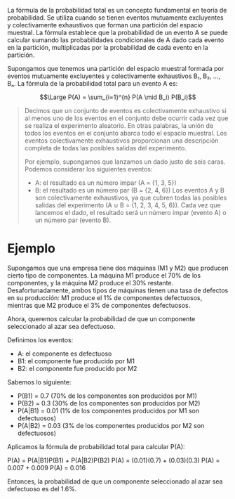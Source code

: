 La fórmula de la probabilidad total es un concepto fundamental en teoría de probabilidad. Se utiliza cuando se tienen eventos mutuamente excluyentes y colectivamente exhaustivos que forman una partición del espacio muestral. La fórmula establece que la probabilidad de un evento A se puede calcular sumando las probabilidades condicionales de A dado cada evento en la partición, multiplicadas por la probabilidad de cada evento en la partición.

Supongamos que tenemos una partición del espacio muestral formada por eventos mutuamente excluyentes y colectivamente exhaustivos B₁, B₂, ..., Bₙ. La fórmula de la probabilidad total para un evento A es:

$$\Large P(A) = \sum_{i=1}^{n} P(A \mid B_i) P(B_i)$$

> Decimos que un conjunto de eventos es colectivamente exhaustivo si al menos uno de los eventos en el conjunto debe ocurrir cada vez que se realiza el experimento aleatorio. En otras palabras, la unión de todos los eventos en el conjunto abarca todo el espacio muestral. Los eventos colectivamente exhaustivos proporcionan una descripción completa de todas las posibles salidas del experimento.
> 
> Por ejemplo, supongamos que lanzamos un dado justo de seis caras. Podemos considerar los siguientes eventos:
> -   A: el resultado es un número impar (A = {1, 3, 5})
>   -   B: el resultado es un número par (B = {2, 4, 6})
>     Los eventos A y B son colectivamente exhaustivos, ya que cubren todas las posibles salidas del experimento (A ∪ B = {1, 2, 3, 4, 5, 6}). Cada vez que lancemos el dado, el resultado será un número impar (evento A) o un número par (evento B).

# Ejemplo 

Supongamos que una empresa tiene dos máquinas (M1 y M2) que producen cierto tipo de componentes. La máquina M1 produce el 70% de los componentes, y la máquina M2 produce el 30% restante. Desafortunadamente, ambos tipos de máquinas tienen una tasa de defectos en su producción: M1 produce el 1% de componentes defectuosos, mientras que M2 produce el 3% de componentes defectuosos.

Ahora, queremos calcular la probabilidad de que un componente seleccionado al azar sea defectuoso.

Definimos los eventos:

-   A: el componente es defectuoso
-   B1: el componente fue producido por M1
-   B2: el componente fue producido por M2

Sabemos lo siguiente:

-   P(B1) = 0.7 (70% de los componentes son producidos por M1)
-   P(B2) = 0.3 (30% de los componentes son producidos por M2)
-   P(A|B1) = 0.01 (1% de los componentes producidos por M1 son defectuosos)
-   P(A|B2) = 0.03 (3% de los componentes producidos por M2 son defectuosos)

Aplicamos la fórmula de probabilidad total para calcular P(A):

P(A) = P(A|B1)P(B1) + P(A|B2)P(B2) P(A) = (0.01)(0.7) + (0.03)(0.3) P(A) = 0.007 + 0.009 P(A) = 0.016

Entonces, la probabilidad de que un componente seleccionado al azar sea defectuoso es del 1.6%.
